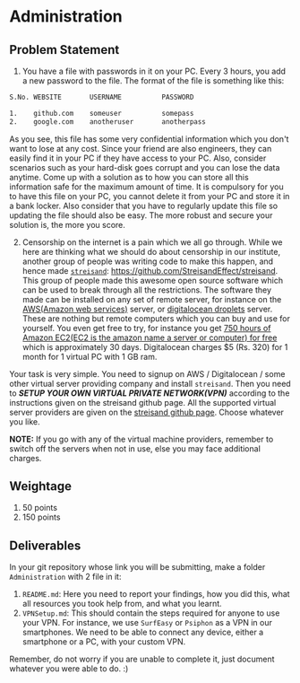 # Administration

## Problem Statement

1. You have a file with passwords in it on your PC. Every 3 hours, you add a new password to the file. The format of the file is something like this:

```txt
S.No. WEBSITE       USERNAME          PASSWORD

1.    github.com    someuser          somepass
2.    google.com    anotheruser       anotherpass
```

  As you see, this file has some very confidential information which you don't want to lose at any cost. Since your friend are also engineers, they can easily find it in your PC if they have access to your PC. Also, consider scenarios such as your hard-disk goes corrupt and you can lose the data anytime. Come up with a solution as to how you can store all this information safe for the maximum amount of time. It is compulsory for you to have this file on your PC, you cannot delete it from your PC and store it in a bank locker. Also consider that you have to regularly update this file so updating the file should also be easy. The more robust and secure your solution is, the more you score.

2. Censorship on the internet is a pain which we all go through. While we here are thinking what we should do about censorship in our institute, another group of people was writing code to make this happen, and hence made [`streisand`](https://github.com/StreisandEffect/streisand): <https://github.com/StreisandEffect/streisand>. This group of people made this awesome open source software which can be used to break through all the restrictions. The software they made can be installed on any set of remote server, for instance on the [AWS(Amazon web services)](https://aws.amazon.com/) server, or [digitalocean droplets](https://www.digitalocean.com/) server. These are nothing but remote computers which you can buy and use for yourself. You even get free to try, for instance you get [750 hours of Amazon EC2(EC2 is the amazon name a server or computer) for free](https://aws.amazon.com/free/) which is approximately 30 days. Digitalocean charges $5 (Rs. 320) for 1 month for 1 virtual PC with 1 GB ram.

Your task is very simple. You need to signup on AWS / Digitalocean / some other virtual server providing company and install `streisand`. Then you need to ***SETUP YOUR OWN VIRTUAL PRIVATE NETWORK(VPN)*** according to the instructions given on the streisand github page. All the supported virtual server providers are given on the [streisand github page](https://github.com/StreisandEffect/streisand). Choose whatever you like.

**NOTE:** If you go with any of the virtual machine providers, remember to switch off the servers when not in use, else you may face additional charges.

## Weightage

1. 50 points
2. 150 points

## Deliverables

In your git repository whose link you will be submitting, make a folder `Administration` with 2 file in it:

1. `README.md`: Here you need to report your findings, how you did this, what all resources you took help from, and what you learnt.
2. `VPNSetup.md`: This should contain the steps required for anyone to use your VPN. For instance, we use `SurfEasy` or `Psiphon` as a VPN in our smartphones. We need to be able to connect any device, either a smartphone or a PC, with your custom VPN.

Remember, do not worry if you are unable to complete it, just document whatever you were able to do. :) 
